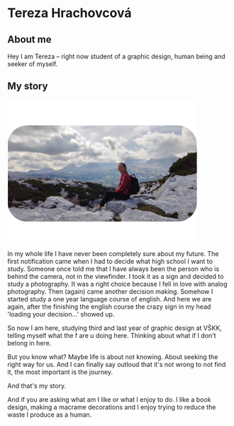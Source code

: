 # Tereza Hrachovcová
## About me 
Hey I am Tereza – right now student of a graphic design, human being and seeker of myself.

## My story
![Me somewhere in a mountains.](img/jaja.png)

In my whole life I have never been completely sure about my future. The first notification came when I had to decide what high school I want to study. Someone once told me that I have always been the person who is behind the camera, not in the viewfinder. I took it as a sign and decided to study a photography. It was a right choice because I fell in love with analog photography. Then (again) came another decision making. Somehow I started study a one year language course of english. And here we are again, after the finishing the english course the crazy sign in my head 'loading your decision...' showed up.
 
So now I am here, studying third and last year of graphic design at VŠKK, telling myself what the f are u doing here. Thinking about what if I don't belong in here.

But you know what?  Maybe life is about not knowing. About seeking the right way for us. And I can finally say outloud that it's not wrong to not find it, the most important is the journey.

 And that's my story. 

And if you are asking  what am I like or what I enjoy to do. I like a book design, making a macrame decorations and I enjoy trying to reduce the waste I produce as a human.
